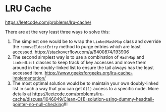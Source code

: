 # LRU Cache

https://leetcode.com/problems/lru-cache/

There are at the very least three ways to solve this:

1. The simplest one would be to wrap the `LinkedHashMap` class and override the `removeEldestEntry` method to purge entries which are least accessed. https://stackoverflow.com/a/6400874/193906
2. The second simplest way is to use a combination of `HashMap` and `LinkedList` classes to keep track of key accesses and move them around in the doubly-linked list to ensure the tail always has the least accessed item. https://www.geeksforgeeks.org/lru-cache-implementation/
3. The most optimal solution would be to maintain your own doubly-linked list in such a way that you can get `O(1)` access to a specific node. More details at https://leetcode.com/problems/lru-cache/discuss/1046049/Clean-O(1)-solution-using-dummy-headtail-pointer-no-null-checking!!!
